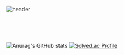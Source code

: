 
![header](https://capsule-render.vercel.app/api?type=waving&color=0:00B9FF,30:0068FF,100:814CF3&text=Hyunwoo%20Kim&fontColor=#FFFFFF&animation=fadeIn&stroke=ADADAD)


<br/>
<br/>
<br/>

![Anurag's GitHub stats](https://github-readme-stats.vercel.app/api?username=hwk06023&show_icons=true&theme=tokyonight)
[![Solved.ac Profile](http://mazassumnida.wtf/api/v2/generate_badge?boj=hwk0602)](https://solved.ac/hwk0602/)
